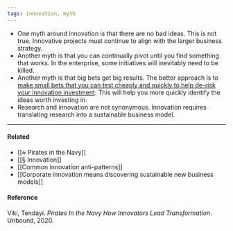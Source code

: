 ```yaml
---
tags: innovation, myth
---
```


- One myth around innovation is that there are no bad ideas. This is not true. Innovative projects must continue to align with the larger business strategy.
- Another myth is that you can continually pivot until you find something that works. In the enterprise, some initiatives will inevitably need to be killed.
- Another myth is that big bets get big results. The better approach is to [make small bets that you can test cheaply and quickly to help de-risk your innovation investment](https://publish.obsidian.md/mobydiction/notes/De-risk+innovation+by+making+smaller+bets). This will help you more quickly identify the ideas worth investing in.
- Research and innovation are not synonymous. Innovation requires translating research into a sustainable business model.

---

#### Related

- [[≈ Pirates in the Navy]]
- [[§ Innovation]]
- [[Common innovation anti-patterns]]
- [[Corporate innovation means discovering sustainable new business models]]

#### Reference

Viki, Tendayi. _Pirates In the Navy How Innovators Lead Transformation_. Unbound, 2020.
